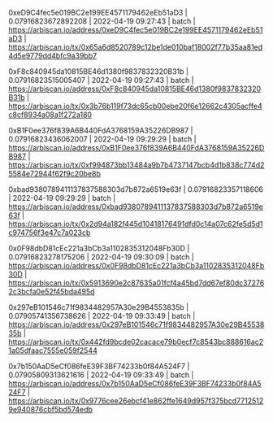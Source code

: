 0xeD9C4fec5e019BC2e199EE4571179462eEb51aD3 | 0.07916823672892208 | 2022-04-19 09:27:43 | batch | https://arbiscan.io/address/0xeD9C4fec5e019BC2e199EE4571179462eEb51aD3 | https://arbiscan.io/tx/0x65a6d8520789c12be1de010baf18002f77b35aa81ed4d5e9779dd4bfc9a39bb7

0xF8c840945da10815BE46d1380f9837832320B31b | 0.07916823515005407 | 2022-04-19 09:27:43 | batch | https://arbiscan.io/address/0xF8c840945da10815BE46d1380f9837832320B31b | https://arbiscan.io/tx/0x3b76b119f73dc65cb00ebe20f6e12662c4305acffe4c8cf8934a08a1f272a180

0xB1F0ee376f839A6B440FdA3768159A35226DB987 | 0.07916823436062007 | 2022-04-19 09:29:29 | batch | https://arbiscan.io/address/0xB1F0ee376f839A6B440FdA3768159A35226DB987 | https://arbiscan.io/tx/0xf994873bb13484a9b7b4737147bcb4d1b838c774d25584e72944f62f9c20be8b

0xbad9380789411137837588303d7b872a6519e63f | 0.07916823357118606 | 2022-04-19 09:29:29 | batch | https://arbiscan.io/address/0xbad9380789411137837588303d7b872a6519e63f | https://arbiscan.io/tx/0x2d94a182f445d10418176491dfd0c14a07c62fe5d5d1c974756f3e47c7a023cb

0x0F98dbD81cEc221a3bCb3a1102835312048Fb30D | 0.07916823278175206 | 2022-04-19 09:30:09 | batch | https://arbiscan.io/address/0x0F98dbD81cEc221a3bCb3a1102835312048Fb30D | https://arbiscan.io/tx/0x5913690e2c87635a01fcf4a45bd7dd67ef80dc372762c3bcfa0e52f45bda495d

0x297eB101546c71f9834482957A30e29B4553835b | 0.07905741356738626 | 2022-04-19 09:33:49 | batch | https://arbiscan.io/address/0x297eB101546c71f9834482957A30e29B4553835b | https://arbiscan.io/tx/0x442fd9bcde02cacace79b0ecf7c8543bc888616ac21a05dfaac7555e059f2544

0x7b150AaD5eCf086feE39F3BF74233b0f84A524F7 | 0.07905809313621616 | 2022-04-19 09:33:49 | batch | https://arbiscan.io/address/0x7b150AaD5eCf086feE39F3BF74233b0f84A524F7 | https://arbiscan.io/tx/0x9776cee26ebcf41e862ffe1649d957f375bcd77125129e940876cbf5bd574edb
